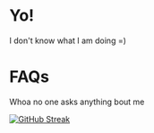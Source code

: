 # Yo!
I don't know what I am doing =)

# FAQs
Whoa no one asks anything bout me


[![GitHub Streak](https://github-readme-streak-stats.herokuapp.com/?user=Flinner)](https://git.io/streak-stats)
